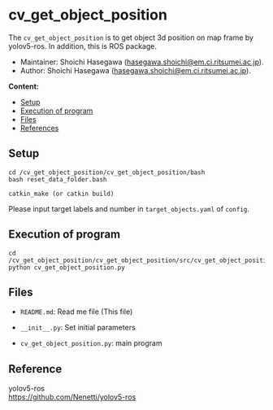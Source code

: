 # cv_get_object_position

The `cv_get_object_position` is to get object 3d position on map frame by yolov5-ros.
In addition, this is ROS package.

*   Maintainer: Shoichi Hasegawa ([hasegawa.shoichi@em.ci.ritsumei.ac.jp](mailto:hasegawa.shoichi@em.ci.ritsumei.ac.jp)).
*   Author: Shoichi Hasegawa ([hasegawa.shoichi@em.ci.ritsumei.ac.jp](mailto:hasegawa.shoichi@em.ci.ritsumei.ac.jp)).


**Content:**
* [Setup](#setup)
* [Execution of program](#execution-of-program)
* [Files](#files)
* [References](#References)


## Setup
~~~
cd /cv_get_object_position/cv_get_object_position/bash
bash reset_data_folder.bash
~~~

~~~
catkin_make (or catkin build)
~~~

Please input target labels and number in `target_objects.yaml` of `config`.



## Execution of program
~~~
cd /cv_get_object_position/cv_get_object_position/src/cv_get_object_position
python cv_get_object_position.py
~~~


## Files
 - `README.md`: Read me file (This file)

 - `__init__.py`: Set initial parameters

 - `cv_get_object_position.py`: main program


## Reference
yolov5-ros  
https://github.com/Nenetti/yolov5-ros  
